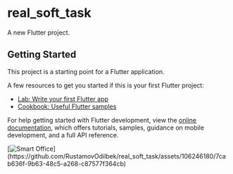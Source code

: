 # real_soft_task

A new Flutter project.

## Getting Started

This project is a starting point for a Flutter application.

A few resources to get you started if this is your first Flutter project:

- [Lab: Write your first Flutter app](https://docs.flutter.dev/get-started/codelab)
- [Cookbook: Useful Flutter samples](https://docs.flutter.dev/cookbook)

For help getting started with Flutter development, view the
[online documentation](https://docs.flutter.dev/), which offers tutorials,
samples, guidance on mobile development, and a full API reference.

[![Smart Office]([https://www.youtube.com/watch?v=ABC123](https://github.com/RustamovOdilbek/real_soft_task/assets/106246180/7cab636f-9b63-48c5-a268-c87577f364cb))](https://github.com/RustamovOdilbek/real_soft_task/assets/106246180/7cab636f-9b63-48c5-a268-c87577f364cb)
